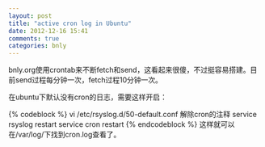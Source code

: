 ```yaml
---
layout: post
title: "active cron log in Ubuntu"
date: 2012-12-16 15:41
comments: true
categories: bnly
---
```


bnly.org使用crontab来不断fetch和send，这看起来很傻，不过挺容易搭建。目前send过程每分钟一次，fetch过程10分钟一次。

在ubuntu下默认没有cron的日志，需要这样开启：

{% codeblock %}
vi /etc/rsyslog.d/50-default.conf
解除cron的注释
service rsyslog restart
service cron restart
{% endcodeblock %}
这样就可以在/var/log/下找到cron.log查看了。
